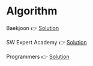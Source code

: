 # Algorithm

Baekjoon &#128073; [Solution](https://github.com/soomin0328/Algorithm/tree/master/Algorithm/src/Baekjoon)

SW Expert Academy &#128073; [Solution](https://github.com/soomin0328/Algorithm/tree/master/Algorithm/src/SW_Expert_Academy)

Programmers &#128073; [Solution](https://github.com/soomin0328/Algorithm/tree/master/Algorithm/src/programmers)

